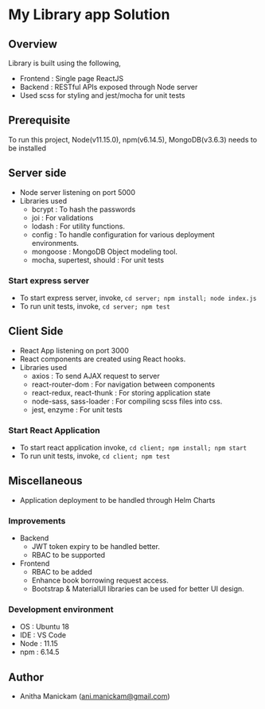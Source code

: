 # My Library app Solution

## Overview

Library is built using the following,

- Frontend : Single page ReactJS
- Backend : RESTful APIs exposed through Node server
- Used scss for styling and jest/mocha for unit tests

## Prerequisite

To run this project, Node(v11.15.0), npm(v6.14.5), MongoDB(v3.6.3) needs to be installed

## Server side

- Node server listening on port 5000
- Libraries used
  - bcrypt : To hash the passwords
  - joi : For validations
  - lodash : For utility functions.
  - config : To handle configuration for various deployment environments.
  - mongoose : MongoDB Object modeling tool.
  - mocha, supertest, should : For unit tests

### Start express server

- To start express server, invoke,
  `cd server; npm install; node index.js`
- To run unit tests, invoke, `cd server; npm test`

## Client Side

- React App listening on port 3000
- React components are created using React hooks.
- Libraries used
  - axios : To send AJAX request to server
  - react-router-dom : For navigation between components
  - react-redux, react-thunk : For storing application state
  - node-sass, sass-loader : For compiling scss files into css.
  - jest, enzyme : For unit tests

### Start React Application

- To start react application invoke,
  `cd client; npm install; npm start`
- To run unit tests, invoke,
  `cd client; npm test`

## Miscellaneous

- Application deployment to be handled through Helm Charts

### Improvements

- Backend
  - JWT token expiry to be handled better.
  - RBAC to be supported
- Frontend
  - RBAC to be added
  - Enhance book borrowing request access.
  - Bootstrap & MaterialUI libraries can be used for better UI design.

### Development environment

- OS : Ubuntu 18
- IDE : VS Code
- Node : 11.15
- npm : 6.14.5

## Author

- Anitha Manickam (ani.manickam@gmail.com)
